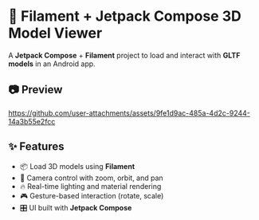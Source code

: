 # 🚀 Filament + Jetpack Compose 3D Model Viewer

A **Jetpack Compose** + **Filament** project to load and interact with **GLTF models** in an Android app.

## 📷 Preview


https://github.com/user-attachments/assets/9fe1d9ac-485a-4d2c-9244-14a3b55e2fcc



## ✨ Features
- 📦 Load 3D models using **Filament**
- 🎥 Camera control with zoom, orbit, and pan
- 🔥 Real-time lighting and material rendering
- 🎮 Gesture-based interaction (rotate, scale)
- 🎛️ UI built with **Jetpack Compose**

